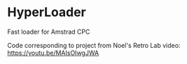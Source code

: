 # HyperLoader
Fast loader for Amstrad CPC

Code corresponding to project from Noel's Retro Lab video: https://youtu.be/MAIsOIwgJWA
